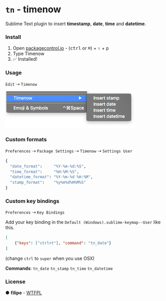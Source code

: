# `tn` - timenow 

Sublime Text plugin to insert **timestamp**, **date**, **time** and **datetime**.

### Install
1. Open [packagecontrol.io](packagecontro.io) - (<kbd>ctrl</kbd> or <kbd>⌘</kbd>) +  <kbd>⇧</kbd> + <kbd>p</kbd>
2. Type Timenow
3. :white_check_mark: Installed!

### Usage
`Edit` ⇢ `Timenow`

![Timenow usage](media/screenshot.png)

### Custom formats
`Preferences` ⇢ `Package Settings` ⇢ `Timenow` ⇢ `Settings User`

```python
{
  "date_format":     "%Y-%m-%d:%S",
  "time_format":     "%H:%M:%S",
  "datetime_format": "%Y-%m-%d %H:%M",
  "stamp_format":    "%y%m%d%H%M%S"
}
```

### Custom key bindings
`Preferences` ⇢ `Key Bindings`  

Add your key binding in the `Default (Windows).sublime-keymap--User` like this.

```json
[
    {"keys": ["ctrl+t"], "command": "tn_date"}
]
```
(change `ctrl` to `super` when you use OSX)

**Commands**: `tn_date`  `tn_stamp`  `tn_time`  `tn_datetime`  

### License
● **filipe** - [WTFPL](LICENSE.md)
